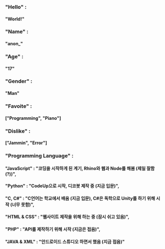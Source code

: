 ### "Hello" : 
#### "World!"
### "Name" : 
#### "anon_"
### "Age" : 
#### "17"
### "Gender" : 
#### "Man"
### "Favoite" : 
#### ["Programming", "Piano"]
### "Dislike" : 
#### ["Jammin", "Error"]
### "Programming Language" :
#### "JavaScript" : "코딩을 시작하게 된 계기, Rhino와 웹과 Node를 해봄 (제일 잘함(?))",
#### "Python" : "CodeUp으로 시작, 디코봇 제작 중 (지금 입문)",
#### "C, C#" : "C언어는 학교에서 배움 (지금 입문), C#은 독학으로 Unity를 하기 위해 시작 (너무 못함)",
#### "HTML & CSS" : "웹사이트 제작을 위해 하는 중 (잠시 쉬고 있음)",
#### "PHP" : "API를 제작하기 위해 시작 (지금은 접음)",
#### "JAVA & XML" : "안드로이드 스튜디오 하면서 했음 (지금 접음)"
